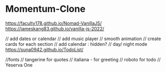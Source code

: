 # Momentum-Clone

https://faculty178.github.io/Nomad-VanillaJS/
https://jameskang83.github.io/vanilla-js-2022/

// add dates or calendar
// add music player
// smooth animation
// create cards for each section
// add calendar : hidden?
// day/ night mode https://suna0942.github.io/TodoList/

//fonts
// tangerine for quotes
// italiana - for greeting
// roboto for todo
// Yeserva One